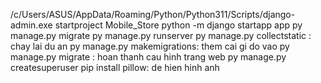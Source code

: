 /c/Users/ASUS/AppData/Roaming/Python/Python311/Scripts/django-admin.exe startproject Mobile_Store
python -m django startapp app
py manage.py migrate
py manage.py runserver
py manage.py collectstatic : chay lai du an
py manage.py makemigrations: them cai gi do vao
py manage.py migrate : hoan thanh cau hinh trang web
py manage.py createsuperuser
pip install pillow: de hien hinh anh